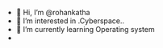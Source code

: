 - 👋 Hi, I’m @rohankatha
- 👀 I’m interested in .Cyberspace..
- 🌱 I’m currently learning  Operating system
- 

<!---
rohankatha/rohankatha is a ✨ special ✨ repository because its `README.md` (this file) appears on your GitHub profile.
You can click the Preview link to take a look at your changes.
--->
